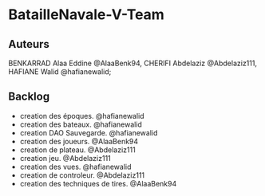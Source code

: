 # BatailleNavale-V-Team
## Auteurs
BENKARRAD Alaa Eddine @AlaaBenk94, 
CHERIFI Abdelaziz @Abdelaziz111,
HAFIANE Walid @hafianewalid;

## Backlog
  -  creation des époques. @hafianewalid
  -  creation des bateaux. @hafianewalid
  -  creation DAO Sauvegarde. @hafianewalid
  -  creation des joueurs. @AlaaBenk94
  -  creation de plateau. @Abdelaziz111
  -  creation jeu. @Abdelaziz111
  -  creation des vues. @hafianewalid
  -  creation de controleur. @Abdelaziz111
  -  creation des techniques de tires. @AlaaBenk94


